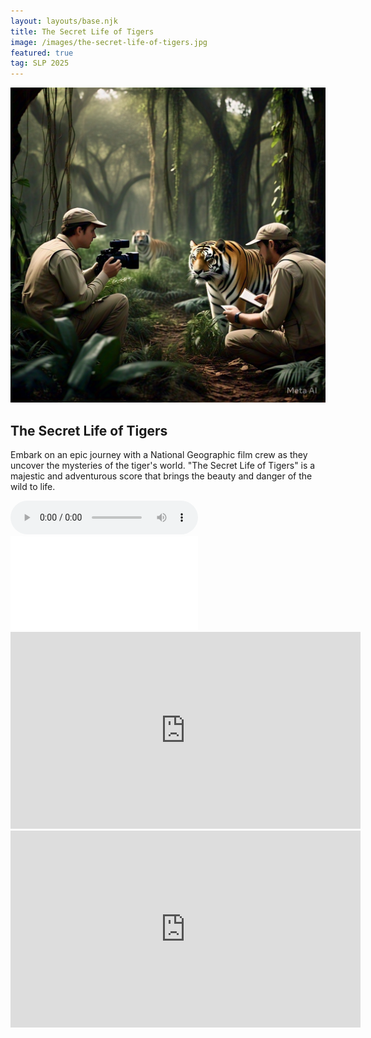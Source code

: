 ```yaml
---
layout: layouts/base.njk
title: The Secret Life of Tigers
image: /images/the-secret-life-of-tigers.jpg
featured: true
tag: SLP 2025
---
```


![The Secret Life of Tigers Artwork](/images/the-secret-life-of-tigers.jpg)

## The Secret Life of Tigers

Embark on an epic journey with a National Geographic film crew as they uncover the mysteries of the tiger's world. "The Secret Life of Tigers" is a majestic and adventurous score that brings the beauty and danger of the wild to life.

<audio controls>
  <source src="/audios/the-secret-life-of-tigers.mp3" type="audio/mpeg">
  Your browser does not support the audio element.
</audio>

<embed class="score" src="/scores/the-secret-life-of-tigers.pdf" type="application/pdf">

<iframe width="560" height="315" src="https://www.youtube.com/embed/fUxK9KjhQn0?si=tyvDugK1CVQKPyjQ&amp;start=304" title="YouTube video player" frameborder="0" allow="accelerometer; autoplay; clipboard-write; encrypted-media; gyroscope; picture-in-picture; web-share" referrerpolicy="strict-origin-when-cross-origin" allowfullscreen></iframe>

<iframe width="560" height="315" src="https://www.youtube.com/embed/1HaY1aVg0Q4?si=L5OzTI57POBot4QW&amp;start=14" title="YouTube video player" frameborder="0" allow="accelerometer; autoplay; clipboard-write; encrypted-media; gyroscope; picture-in-picture; web-share" referrerpolicy="strict-origin-when-cross-origin" allowfullscreen></iframe>